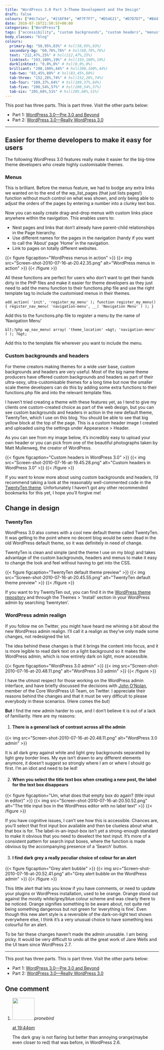 ```yaml
---
title: "WordPress 3.0 Part 3—Theme Development and the Design"
draft: false
colours: ["#dc7a1e", "#216F94", "#F7F7F7", "#D54E21", "#D7D7D7", "#B4411B", "#525252"]
date: 2010-07-16T21:50:57+00:00
categories: ["WordPress"]
tags: ["accessibility", "custom backgrounds", "custom headers", "menus", "theme development", "twentyten", "usability", "wordpress", "wordpress 3.0", "wordpress admin"]
body_classes: "blog"
colours:
  primary-bg: "58,95%,83%" # hsl(58,95%,83%)
  secondary-bg: "60,76%,76%" # hsl(60,76%,76%)
  text: "212,47%,25%" # hsl(212,47%,25%)
  linktext: "193,100%,19%" # hsl(193,100%,19%)
  darklinktext: "0,0%,0%" # hsl(0,0%,0%)
  brilliant: "208,100%,44%" # hsl(208,100%,44%)
  tab-two: "83,45%,80%" # hsl(83,45%,80%)
  tab-three: "152,28%,74%" # hsl(152,28%,74%)
  tab-four: "189,37%,64%" # hsl(189,37%,64%)
  tab-five: "200,54%,57%" # hsl(200,54%,57%)
  tab-six: "205,68%,51%" # hsl(205,68%,51%)
---
```


This post has three parts. This is part three. Visit the other parts below:

* Part 1: [WordPress 3.0—Pre 3.0 and Beyond](/wordpress-3-0-pre-3-and-beyond)
* Part 2: [WordPress 3.0—Really WordPress 3.0](/wordpress-3-0-really-wordpress-3)

---

## Easier for theme developers to make it easy for users

The following WordPress 3.0 features really make it easier for the big-time theme developers who create highly customisable themes.

### Menus

This is brilliant. Before the menus feature, we had to bodge any extra links we wanted on to the end of the wp_list_pages (that just lists pages!) function without much control on what was shown, and only being able to adjust the orders of the pages by entering a number into a clunky text box.

Now you can easily create drag-and-drop menus with custom links place anywhere within the navigation. This enables users to:

* Nest pages and links that don’t already have parent-child relationships in the Page hierarchy.
* Use different names for the pages in the navigation (handy if you want to call the ‘About’ page ‘Home’ in the navigation.
* Link to pages on totally different websites.

{{< figure figcaption="WordPress menus in action" >}}
  {{< img src="Screen-shot-2010-07-16-at-20.42.35.png" alt="WordPress menus in action" >}}
{{< /figure >}}

All these functions are perfect for users who don’t want to get their hands dirty in the PHP files and make it easier for theme developers as they just need to add the menu function to their functions.php file and use the right template tag to include the customised menus in their themes.

```add_action( 'init', 'register_my_menu' ); function register_my_menu() { register_nav_menu( 'navigation-menu', __( 'Navigation Menu' ) ); }```

Add this to the functions.php file to register a menu by the name of ‘Navigation Menu’

```&lt;?php wp_nav_menu( array( 'theme_location' =&gt; 'navigation-menu' ) ); ?&gt;```

Add this to the template file wherever you want to include the menu.

### Custom backgrounds and headers

For theme creators making themes for a wide user base, custom backgrounds and headers are very useful. Most of the big name theme producers have offered custom backgrounds and headers as part of their ultra-sexy, ultra-customisable themes for a long time but now the smaller scale theme developers can do this by adding some extra functions to their functions.php file and into the relevant template files.

I haven’t tried creating a theme with these features yet, as I tend to give my clients one custom-created choice as part of the web design, but you can see custom backgrounds and headers in action in the new default theme, TwentyTen, which I use on this blog. You should be able to see that big yellow block at the top of the page. This is a custom header image I created and uploaded using the settings under Appearance &gt; Header.

As you can see from my image below, it’s incredibly easy to upload your own header or you can pick from one of the beautiful photographs taken by Matt Mullenweg, the creator of WordPress.

{{< figure figcaption="Custom headers in WordPress 3.0" >}}
  {{< img src="Screen-shot-2010-07-16-at-19.45.28.png" alt="Custom headers in WordPress 3.0" >}}
{{< /figure >}}

If you want to know more about using custom backgrounds and headers, I’d recommend taking a look at the reasonably well-commented code in the [TwentyTen theme](http://wordpress.org/extend/themes/twentyten). Unfortunately I haven’t got any other recommended bookmarks for this yet, I hope you’ll forgive me!

## Change in design

### TwentyTen

WordPress 3.0 also comes with a cool new default theme called TwentyTen. It was getting to the point where no decent blog would be seen dead in the old WordPress default theme, so it was definitely in need of change.

TwentyTen is clean and simple (and the theme I use on my blog) and takes advantage of the custom backgrounds, headers and menus to make it easy to change the look and feel without having to get into the CSS.

{{< figure figcaption="TwentyTen default theme preview" >}}
  {{< img src="Screen-shot-2010-07-16-at-20.45.55.png" alt="TwentyTen default theme preview" >}}
{{< /figure >}}

If you want to try TwentyTen out, you can find it in the [WordPress theme repository](http://wordpress.org/extend/themes/twentyten) and through the Themes &gt; ‘Install’ section in your WordPress admin by searching ‘twentyten’.

### WordPress admin realign

If you follow me on Twitter, you might have heard me whining a bit about the new WordPress admin realign. I’ll call it a realign as they’ve only made some changes, not redesigned the lot.

The idea behind these changes is that it brings the content into focus, and it is more legible to read dark text on a light background so it makes the WordPress admin, which is now entirely dark on light, more accessible.

{{< figure figcaption="WordPress 3.0 admin" >}}
  {{< img src="Screen-shot-2010-07-16-at-20.48.11.png" alt="WordPress 3.0 admin" >}}
{{< /figure >}}

I have the utmost respect for those working on the WordPress admin interface, and have briefly discussed the decisions with [John O’Nolan](https://twitter.com/JohnONolan), member of the Core WordPress UI Team, on Twitter. I appreciate their reasons behind the changes and that it must be very difficult to please everybody in these scenarios. (Here comes the *but*)

**But** I find the new admin harder to use, and I don’t believe it is out of a lack of familiarity. Here are my reasons:

1. #### There is a general lack of contrast across all the admin

{{< img src="Screen-shot-2010-07-16-at-20.48.11.png" alt="WordPress 3.0 admin" >}}

It is all dark grey against white and light grey backgrounds separated by light grey border lines. My eye isn’t drawn to any different elements anymore, it doesn’t suggest so strongly where I am or where I should go first. I’m an idiot and need to be led!

2. #### When you select the title text box when creating a new post, the label for the text box disappears

{{< figure figcaption="Um, what does that empty box do again? (title input in editor)" >}}
  {{< img src="Screen-shot-2010-07-16-at-20.50.52.png" alt="The title input box in the WordPress editor with no label text" >}}
{{< /figure >}}

If you have cognitive issues, I can’t see how this is accessible. Chances are, you’ll select that first input box available and then be clueless about what that box is for. The label-in-an-input-box isn’t yet a strong-enough standard to make it obvious that you need to deselect the text input. It’s more of a consistent pattern for search input boxes, where the function is made obvious by the accompanying presence of a ‘Search’ button.

3. #### I find dark grey a really peculiar choice of colour for an alert

{{< figure figcaption="Grey alert bubble" >}}
  {{< img src="Screen-shot-2010-07-16-at-20.52.41.png" alt="Grey alert bubble on the WordPress admin" >}}
{{< /figure >}}

This little alert that lets you know if you have comments, or need to update your plugins or WordPress installation, used to be orange. Orange stood out against the mostly white/grey/blue colour scheme and was clearly there to be noticed. Orange signifies something to be aware about, not quite red being something dangerous but not green for ‘everything is fine’. Even though this new alert style is a reversible of the dark-on-light text shown everywhere else, I think it’s a very unusual choice to have something less colourful for an alert.

To be fair these changes haven’t made the admin unusable. I am being picky. It would be very difficult to undo all the great work of Jane Wells and the UI team since WordPress 2.7.

---

This post has three parts. This is part three. Visit the other parts below:

* Part 1: [WordPress 3.0—Pre 3.0 and Beyond](/wordpress-3-0-pre-3-and-beyond)
* Part 2: [WordPress 3.0—Really WordPress 3.0](/wordpress-3-0-really-wordpress-3)

## One comment

<ol class="commentlist">
	<li class="comment even thread-even depth-1" id="li-comment-25">
			<div class="comment-author vcard">
			<img alt='' src='https://1.gravatar.com/avatar/41548ecfe0816ed4a7c8817472993478?s=72&amp;d=mm&amp;r=g' srcset='https://1.gravatar.com/avatar/41548ecfe0816ed4a7c8817472993478?s=144&amp;d=mm&amp;r=g 2x' class='avatar avatar-72 photo' height='72' width='72' /><cite class="fn">pronebird</cite>
				<aside class="comment-meta commentmetadata"><p><a href="#comment-25"><time datetime="2010-10-26T19:44:13+00:00" pubdate class="published">
		 at <span class="hours">19:44pm</span></time></a></p>
	</aside>
	</div>
	<div class="comment-entry">
		The dark gray is not flaring but better than annoying orange(maybe even closer to red) that was before, in WordPress 2.6.
	</div>
</li>
</ol>

	
